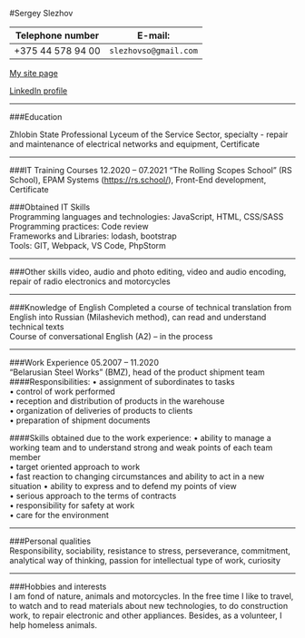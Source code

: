 #Sergey Slezhov


|Telephone number |E-mail:               |
|-----------------|----------------------|
|+375 44 578 94 00|`slezhovso@gmail.com` |

[My site page](https://sergey-portfolio.netlify.app/)

[LinkedIn profile](https://www.linkedin.com/in/sergey-slezhov-583423206/?locale=en_US)

---
###Education

Zhlobin State Professional Lyceum of the Service Sector, specialty - repair and maintenance of electrical networks and equipment, Certificate

---
###IT Training Courses
12.2020 – 07.2021	“The Rolling Scopes School” (RS School), EPAM Systems (https://rs.school/), Front-End development, Certificate

###Obtained IT Skills	
Programming languages and technologies: JavaScript, HTML, CSS/SASS  
Programming practices: Code review  
Frameworks and Libraries: lodash, bootstrap  
Tools: GIT, Webpack, VS Code, PhpStorm

---
###Other skills
video, audio and photo editing, video and audio encoding, repair of radio electronics and motorcycles

---
###Knowledge of English	
Completed a course of technical translation from English into Russian (Milashevich method), can read and understand technical texts  
Course of conversational English (A2) – in the process

---
###Work Experience
05.2007 – 11.2020  
“Belarusian Steel Works” (BMZ), head of the product shipment team
####Responsibilities:
•	assignment of subordinates to tasks  
•	control of work performed  
•	reception and distribution of products in the warehouse  
•	organization of deliveries of products to clients  
•	preparation of shipment documents  

####Skills obtained due to the work experience:
•	ability to manage a working team and to understand strong and weak points of each team member  
•	target oriented approach to work  
•	fast reaction to changing circumstances and ability to act in a new situation
•	ability to express and to defend my points of view  
•	serious approach to the terms of contracts  
•	responsibility for safety at work  
•	care for the environment

---
###Personal qualities	
Responsibility, sociability, resistance to stress, perseverance, commitment, analytical way of thinking, passion for intellectual type of work, curiosity

---
###Hobbies and interests	
I am fond of nature, animals and motorcycles. In the free time I like to travel, to watch and to read materials about new technologies, to do construction work, to repair electronic and other appliances.
Besides, as a volunteer, I help homeless animals.
